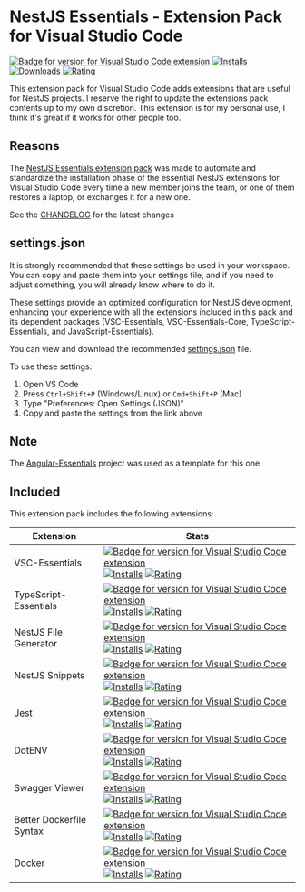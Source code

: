 # NestJS Essentials - Extension Pack for Visual Studio Code

[![Badge for version for Visual Studio Code extension](https://flat.badgen.net/vs-marketplace/v/Gydunhn.nest-essentials?color=blue)](https://marketplace.visualstudio.com/items?itemName=Gydunhn.nest-essentials) [![Installs](https://flat.badgen.net/vs-marketplace/i/Gydunhn.nest-essentials?color=blue)](https://marketplace.visualstudio.com/items?itemName=Gydunhn.nest-essentials) [![Downloads](https://flat.badgen.net/vs-marketplace/d/Gydunhn.nest-essentials?color=blue)](https://marketplace.visualstudio.com/items?itemName=Gydunhn.nest-essentials) [![Rating](https://flat.badgen.net/vs-marketplace/rating/Gydunhn.nest-essentials?color=blue)](https://marketplace.visualstudio.com/items?itemName=Gydunhn.nest-essentials)

This extension pack for Visual Studio Code adds extensions that are useful for NestJS projects. I reserve the right to update the extensions pack contents up to my own discretion. This extension is for my personal use, I think it's great if it works for other people too.

## Reasons

The [NestJS Essentials extension pack] was made to automate and standardize the installation phase of the essential NestJS extensions for Visual Studio Code every time a new member joins the team, or one of them restores a laptop, or exchanges it for a new one.

See the [CHANGELOG](CHANGELOG.md) for the latest changes

## **settings.json**

It is strongly recommended that these settings be used in your workspace. You can copy and paste them into your settings file, and if you need to adjust something, you will already know where to do it.

These settings provide an optimized configuration for NestJS development, enhancing your experience with all the extensions included in this pack and its dependent packages (VSC-Essentials, VSC-Essentials-Core, TypeScript-Essentials, and JavaScript-Essentials).

You can view and download the recommended [settings.json](.vscode/settings.json) file.

To use these settings:

1. Open VS Code
2. Press `Ctrl+Shift+P` (Windows/Linux) or `Cmd+Shift+P` (Mac)
3. Type "Preferences: Open Settings (JSON)"
4. Copy and paste the settings from the link above

## Note

The [Angular-Essentials] project was used as a template for this one.

## Included

This extension pack includes the following extensions:

| Extension                | Stats                                                                                                                                                                                                                                                                                                                                                                                                                                                                                                                                                                                                                                                                            |
| ------------------------ | -------------------------------------------------------------------------------------------------------------------------------------------------------------------------------------------------------------------------------------------------------------------------------------------------------------------------------------------------------------------------------------------------------------------------------------------------------------------------------------------------------------------------------------------------------------------------------------------------------------------------------------------------------------------------------- |
| VSC-Essentials           | [![Badge for version for Visual Studio Code extension](https://flat.badgen.net/vs-marketplace/v/Gydunhn.vsc-essentials?color=blue)](https://marketplace.visualstudio.com/items?itemName=Gydunhn.vsc-essentials) [![Installs](https://flat.badgen.net/vs-marketplace/i/Gydunhn.vsc-essentials?color=blue)](https://marketplace.visualstudio.com/items?itemName=Gydunhn.vsc-essentials) [![Rating](https://flat.badgen.net/vs-marketplace/rating/Gydunhn.vsc-essentials?color=blue)](https://marketplace.visualstudio.com/items?itemName=Gydunhn.vsc-essentials)                                                                                                                   |
| TypeScript-Essentials    | [![Badge for version for Visual Studio Code extension](https://flat.badgen.net/vs-marketplace/v/Gydunhn.typescript-essentials?color=blue)](https://marketplace.visualstudio.com/items?itemName=Gydunhn.typescript-essentials) [![Installs](https://flat.badgen.net/vs-marketplace/i/Gydunhn.typescript-essentials?color=blue)](https://marketplace.visualstudio.com/items?itemName=Gydunhn.typescript-essentials) [![Rating](https://flat.badgen.net/vs-marketplace/rating/Gydunhn.typescript-essentials?color=blue)](https://marketplace.visualstudio.com/items?itemName=Gydunhn.typescript-essentials)                                                                         |
| NestJS File Generator    | [![Badge for version for Visual Studio Code extension](https://flat.badgen.net/vs-marketplace/v/imgildev.vscode-nestjs-generator?color=blue)](https://marketplace.visualstudio.com/items?itemName=imgildev.vscode-nestjs-generator) [![Installs](https://flat.badgen.net/vs-marketplace/i/imgildev.vscode-nestjs-generator?color=blue)](https://marketplace.visualstudio.com/items?itemName=imgildev.vscode-nestjs-generator) [![Rating](https://flat.badgen.net/vs-marketplace/rating/imgildev.vscode-nestjs-generator?color=blue)](https://marketplace.visualstudio.com/items?itemName=imgildev.vscode-nestjs-generator)                                                       |
| NestJS Snippets          | [![Badge for version for Visual Studio Code extension](https://flat.badgen.net/vs-marketplace/v/imgildev.vscode-nestjs-snippets-extension?color=blue)](https://marketplace.visualstudio.com/items?itemName=imgildev.vscode-nestjs-snippets-extension) [![Installs](https://flat.badgen.net/vs-marketplace/i/imgildev.vscode-nestjs-snippets-extension?color=blue)](https://marketplace.visualstudio.com/items?itemName=imgildev.vscode-nestjs-snippets-extension) [![Rating](https://flat.badgen.net/vs-marketplace/rating/imgildev.vscode-nestjs-snippets-extension?color=blue)](https://marketplace.visualstudio.com/items?itemName=imgildev.vscode-nestjs-snippets-extension) |
| Jest                     | [![Badge for version for Visual Studio Code extension](https://flat.badgen.net/vs-marketplace/v/Orta.vscode-jest?color=blue)](https://marketplace.visualstudio.com/items?itemName=Orta.vscode-jest) [![Installs](https://flat.badgen.net/vs-marketplace/i/Orta.vscode-jest?color=blue)](https://marketplace.visualstudio.com/items?itemName=Orta.vscode-jest) [![Rating](https://flat.badgen.net/vs-marketplace/rating/Orta.vscode-jest?color=blue)](https://marketplace.visualstudio.com/items?itemName=Orta.vscode-jest)                                                                                                                                                       |
| DotENV                   | [![Badge for version for Visual Studio Code extension](https://flat.badgen.net/vs-marketplace/v/mikestead.dotenv?color=blue)](https://marketplace.visualstudio.com/items?itemName=mikestead.dotenv) [![Installs](https://flat.badgen.net/vs-marketplace/i/mikestead.dotenv?color=blue)](https://marketplace.visualstudio.com/items?itemName=mikestead.dotenv) [![Rating](https://flat.badgen.net/vs-marketplace/rating/mikestead.dotenv?color=blue)](https://marketplace.visualstudio.com/items?itemName=mikestead.dotenv)                                                                                                                                                       |
| Swagger Viewer           | [![Badge for version for Visual Studio Code extension](https://flat.badgen.net/vs-marketplace/v/Arjun.swagger-viewer?color=blue)](https://marketplace.visualstudio.com/items?itemName=Arjun.swagger-viewer) [![Installs](https://flat.badgen.net/vs-marketplace/i/Arjun.swagger-viewer?color=blue)](https://marketplace.visualstudio.com/items?itemName=Arjun.swagger-viewer) [![Rating](https://flat.badgen.net/vs-marketplace/rating/Arjun.swagger-viewer?color=blue)](https://marketplace.visualstudio.com/items?itemName=Arjun.swagger-viewer)                                                                                                                               |
| Better Dockerfile Syntax | [![Badge for version for Visual Studio Code extension](https://flat.badgen.net/vs-marketplace/v/jeff-hykin.better-dockerfile-syntax?color=blue)](https://marketplace.visualstudio.com/items?itemName=jeff-hykin.better-dockerfile-syntax) [![Installs](https://flat.badgen.net/vs-marketplace/i/jeff-hykin.better-dockerfile-syntax?color=blue)](https://marketplace.visualstudio.com/items?itemName=jeff-hykin.better-dockerfile-syntax) [![Rating](https://flat.badgen.net/vs-marketplace/rating/jeff-hykin.better-dockerfile-syntax?color=blue)](https://marketplace.visualstudio.com/items?itemName=jeff-hykin.better-dockerfile-syntax)                                     |
| Docker                   | [![Badge for version for Visual Studio Code extension](https://flat.badgen.net/vs-marketplace/v/ms-azuretools.vscode-docker?color=blue)](https://marketplace.visualstudio.com/items?itemName=ms-azuretools.vscode-docker) [![Installs](https://flat.badgen.net/vs-marketplace/i/ms-azuretools.vscode-docker?color=blue)](https://marketplace.visualstudio.com/items?itemName=ms-azuretools.vscode-docker) [![Rating](https://flat.badgen.net/vs-marketplace/rating/ms-azuretools.vscode-docker?color=blue)](https://marketplace.visualstudio.com/items?itemName=ms-azuretools.vscode-docker)                                                                                     |

[Angular-Essentials]: https://github.com/Gydunhn/Angular-Essentials
[NestJS Essentials extension pack]: https://marketplace.visualstudio.com/items?itemName=Gydunhn.nest-essentials
